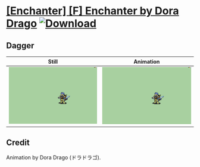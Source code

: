 # [\[Enchanter\] \[F\] Enchanter by Dora Drago](./) [![Download](https://img.shields.io/badge/Download--red?style=social&logo=github)](https://minhaskamal.github.io/DownGit/#/home?url=https://github.com/Klokinator/FE-Repo/tree/main/Battle%20Animations%2FInfantry%20-%20(Unarmed)%20Brawlers%2C%20Fistfighters%2F%5BEnchanter%5D%20%5BF%5D%20Enchanter%20by%20Dora%20Drago%2F1.%20Dagger)

## Dagger

| Still | Animation |
| :---: | :-------: |
| ![Dagger still](./Dagger_000.png) | ![Dagger](./Dagger.gif) |

## Credit

Animation by Dora Drago  (ドラドラゴ).
